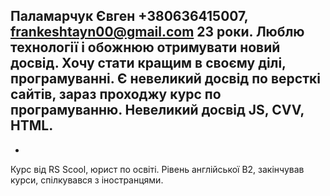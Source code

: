 Паламарчук Євген
+380636415007, frankeshtayn00@gmail.com
23 роки. Люблю технології і обожнюю отримувати новий досвід. Хочу стати кращим в своєму ділі, програмуванні. Є невеликий досвід по версткі сайтів, зараз проходжу курс по програмуванню.
Невеликий досвід JS, CVV, HTML.
-
-
Курс від RS Scool, юрист по освіті.
Рівень англійської B2, закінчував курси, спілкувався з іностранцями.
